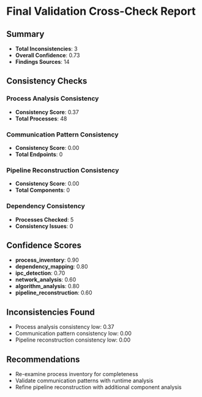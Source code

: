 # Final Validation Cross-Check Report

## Summary
- **Total Inconsistencies**: 3
- **Overall Confidence**: 0.73
- **Findings Sources**: 14

## Consistency Checks

### Process Analysis Consistency
- **Consistency Score**: 0.37
- **Total Processes**: 48

### Communication Pattern Consistency
- **Consistency Score**: 0.00
- **Total Endpoints**: 0

### Pipeline Reconstruction Consistency
- **Consistency Score**: 0.00
- **Total Components**: 0

### Dependency Consistency
- **Processes Checked**: 5
- **Consistency Issues**: 0

## Confidence Scores
- **process_inventory**: 0.90
- **dependency_mapping**: 0.80
- **ipc_detection**: 0.70
- **network_analysis**: 0.60
- **algorithm_analysis**: 0.80
- **pipeline_reconstruction**: 0.60

## Inconsistencies Found
- Process analysis consistency low: 0.37
- Communication pattern consistency low: 0.00
- Pipeline reconstruction consistency low: 0.00

## Recommendations
- Re-examine process inventory for completeness
- Validate communication patterns with runtime analysis
- Refine pipeline reconstruction with additional component analysis
